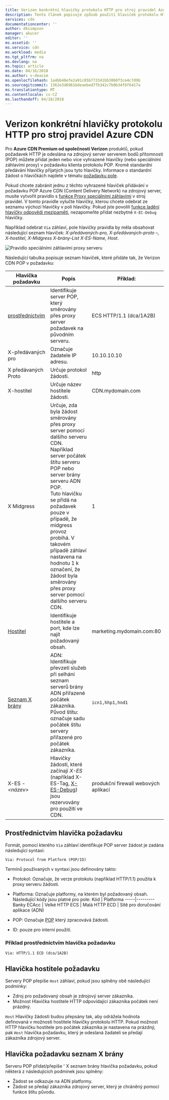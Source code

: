 ```yaml
---
title: Verizon konkrétní hlavičky protokolu HTTP pro stroj pravidel Azure CDN | Microsoft Docs
description: Tento článek popisuje způsob použití hlaviček protokolu HTTP specifické Verizon s stroj pravidel Azure CDN.
services: cdn
documentationcenter: ''
author: dksimpson
manager: akucer
editor: ''
ms.assetid: ''
ms.service: cdn
ms.workload: media
ms.tgt_pltfrm: na
ms.devlang: na
ms.topic: article
ms.date: 04/16/2018
ms.author: v-deasim
ms.openlocfilehash: 1a4bb48efe2a91c85b773341bb38b0f3ce4c7d9b
ms.sourcegitcommit: 1362e3d6961bdeaebed7fb342c7b0b34f6f6417a
ms.translationtype: MT
ms.contentlocale: cs-CZ
ms.lasthandoff: 04/18/2018
---
```

# <a name="verizon-specific-http-headers-for-azure-cdn-rules-engine"></a>Verizon konkrétní hlavičky protokolu HTTP pro stroj pravidel Azure CDN

Pro **Azure CDN Premium od společnosti Verizon** produktů, pokud požadavek HTTP je odeslána na zdrojový server serverem bodů přítomnosti (POP) můžete přidat jeden nebo více vyhrazené hlavičky (nebo speciálními záhlavími proxy) v požadavku klienta protokolu POP. Kromě standardní předávání hlavičky přijatých jsou tyto hlavičky. Informace o standardní žádost o hlavičkách najdete v tématu [požadavku pole](https://en.wikipedia.org/wiki/List_of_HTTP_header_fields#Request_fields).

Pokud chcete zabránit jednu z těchto vyhrazené hlaviček přidávání v požadavku POP Azure CDN (Content Delivery Network) na zdrojový server, musíte vytvořit pravidlo s [funkce Proxy speciálními záhlavími](cdn-rules-engine-reference-features.md#proxy-special-headers) v stroj pravidel. V tomto pravidle vylučte hlavičky, kterou chcete odebrat ze seznamu výchozí hlavičky v poli hlavičky. Pokud jste povolili [funkce ladění hlavičky odpovědi mezipaměti](cdn-rules-engine-reference-features.md#debug-cache-response-headers), nezapomeňte přidat nezbytné `X-EC-Debug` hlavičky. 

Například odebrat `Via` záhlaví, pole hlavičky pravidla by měla obsahovat následující seznam hlaviček: *X-předávaných-pro, X-předávaných-proto –, X-hostitel, X-Midgress X-brány-List X-ES-Name, Host*. 

![Pravidlo speciálními záhlavími proxy serveru](./media/cdn-http-headers/cdn-proxy-special-header-rule.png)

Následující tabulka popisuje seznam hlaviček, které přidáte tak, že Verizon CDN POP v požadavku:

Hlavička požadavku | Popis | Příklad:
---------------|-------------|--------
[prostřednictvím](#via-request-header) | Identifikuje server POP, který směrovány přes proxy server požadavek na původním serveru. | ECS HTTP/1.1 (dca/1A2B)
X-předávaných pro | Označuje žadatele IP adresu.| 10.10.10.10
X předávaných Proto | Určuje protokol žádosti. | http
X-hostitel | Určuje název hostitele žádosti. | CDN.mydomain.com
X Midgress | Určuje, zda byla žádost směrovány přes proxy server pomocí dalšího serveru CDN. Například server počátek štítu serveru POP nebo server brány serveru ADN POP. <br />Tuto hlavičku se přidá na požadavek pouze v případě, že midgress provoz probíhá. V takovém případě záhlaví nastavena na hodnotu 1 k označení, že žádost byla směrovány přes proxy server pomocí dalšího serveru CDN.| 1
[Hostitel](#host-request-header) | Identifikuje hostitele a port, kde lze najít požadovaný obsah. | marketing.mydomain.com:80
[Seznam X brány](#x-gateway-list-request-header) | ADN: Identifikuje převzetí služeb při selhání seznam serverů brány ADN přiřazené počátek zákazníka. <br />Původ štítu: označuje sadu počátek štítu servery přiřazené pro počátek zákazníka. | `icn1,hhp1,hnd1`
X-ES -_&lt;název&gt;_ | Hlavičky žádosti, které začínají *X-ES* (například X-ES-Tag, [X-ES-Debug](cdn-http-debug-headers.md)) jsou rezervovány pro použití ve CDN.| produkční firewall webových aplikací

## <a name="via-request-header"></a>Prostřednictvím hlavička požadavku
Formát, pomocí kterého `Via` záhlaví identifikuje POP server žádost je zadána následující syntaxi:

`Via: Protocol from Platform (POP/ID)` 

Termínů používaných v syntaxi jsou definovány takto:
- Protokol: Označuje, že verze protokolu (například HTTP/1.1) použita k proxy serveru žádosti. 

- Platforma: Označuje platformy, na kterém byl požadovaný obsah. Následující kódy jsou platné pro pole: 
    Kód | Platforma
    -----|---------
    Banky ECAcc | Velké HTTP
    ECS   | Malá HTTP
    ECD   | Sítě pro doručování aplikace (ADN)

- POP: Označuje [POP](cdn-pop-abbreviations.md) který zpracovává žádosti. 

- ID: pouze pro interní použití.

### <a name="example-via-request-header"></a>Příklad prostřednictvím hlavička požadavku

`Via: HTTP/1.1 ECD (dca/1A2B)`

## <a name="host-request-header"></a>Hlavička hostitele požadavku
Servery POP přepíše `Host` záhlaví, pokud jsou splněny obě následující podmínky:
- Zdroj pro požadovaný obsah je zdrojový server zákazníka.
- Možnost Hlavička hostitele HTTP odpovídající zákazníka počátek není prázdný.

`Host` Hlavičky žádosti budou přepsány tak, aby odrážela hodnota definovaná v možnosti hostitele hlavičky protokolu HTTP.
Pokud možnost HTTP hlavičku hostitele pro počátek zákazníka je nastavena na prázdný, pak `Host` hlavička požadavku, který je odeslaná žadateli se předají zákazníka zdrojový server.

## <a name="x-gateway-list-request-header"></a>Hlavička požadavku seznam X brány
Serveru POP přidat/přepíše ' X seznam brány hlavička požadavku, pokud některá z následujících podmínek jsou splněny:
- Žádost se odkazuje na ADN platformy.
- Žádost se předají zákazníka zdrojový server, který je chráněný pomocí funkce štítu původu.

